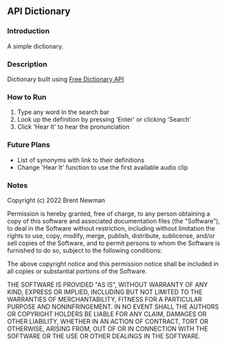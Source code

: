 <h2>API Dictionary</h2>

<h3>Introduction</h3>

A simple dictionary.

<h3>Description</h3>

Dictionary built using [Free Dictionary API](https://dictionaryapi.dev/)

<h3>How to Run</h3>

<ol>
  <li>Type any word in the search bar</li>
  <li>Look up the definition by pressing 'Enter' or clicking 'Search'</li>
  <li>Click 'Hear It' to hear the pronunciation</li>
  
</ol>

<h3>Future Plans</h3>

- List of synonyms with link to their definitions 
- Change 'Hear It' function to use the first available audio clip

<h3>Notes</h3>

Copyright (c) 2022 Brent Newman

Permission is hereby granted, free of charge, to any person obtaining a copy
of this software and associated documentation files (the "Software"), to deal
in the Software without restriction, including without limitation the rights
to use, copy, modify, merge, publish, distribute, sublicense, and/or sell
copies of the Software, and to permit persons to whom the Software is
furnished to do so, subject to the following conditions:

The above copyright notice and this permission notice shall be included in all
copies or substantial portions of the Software.

THE SOFTWARE IS PROVIDED "AS IS", WITHOUT WARRANTY OF ANY KIND, EXPRESS OR
IMPLIED, INCLUDING BUT NOT LIMITED TO THE WARRANTIES OF MERCHANTABILITY,
FITNESS FOR A PARTICULAR PURPOSE AND NONINFRINGEMENT. IN NO EVENT SHALL THE
AUTHORS OR COPYRIGHT HOLDERS BE LIABLE FOR ANY CLAIM, DAMAGES OR OTHER
LIABILITY, WHETHER IN AN ACTION OF CONTRACT, TORT OR OTHERWISE, ARISING FROM,
OUT OF OR IN CONNECTION WITH THE SOFTWARE OR THE USE OR OTHER DEALINGS IN THE
SOFTWARE.
